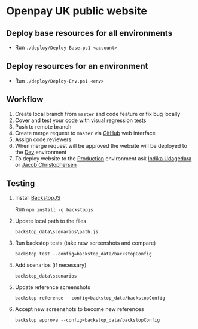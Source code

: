# Openpay UK public website

## Deploy base resources for all environments
- Run `./deploy/Deploy-Base.ps1 <account>`

## Deploy resources for an environment
- Run `./deploy/Deploy-Env.ps1 <env>`

## Workflow
1. Create local branch from `master` and code feature or fix bug locally
2. Cover and test your code with visual regression tests
3. Push to remote branch
4. Create merge request to `master` via [GitHub](https://github.com/openpaygithub/OpenpayUK/compare?expand=1) web interface
5. Assign code reviewers
6. When merge request will be approved the website will be deployed to the [Dev](http://www.dev.myopenpay.co.uk/) environment
7. To deploy website to the [Production](https://www.myopenpay.co.uk/) environment ask [Indika Udagedara](mailto:indikau@openpay.com.au) or [Jacob Christophersen](mailto:jacobc@openpay.com.au)

## Testing
1. Install [BackstopJS](https://github.com/garris/BackstopJS)

    Run `npm install -g backstopjs`

2. Update local path to the files

    `backstop_data\scenarios\path.js`

3. Run backstop tests (take new screenshots and compare)

    `backstop test --config=backstop_data/backstopConfig`

4. Add scenarios (if necessary)

    `backstop_data\scenarios`

5. Update reference screenshots

    `backstop reference --config=backstop_data/backstopConfig`

6. Accept new screenshots to become new references

    `backstop approve --config=backstop_data/backstopConfig`